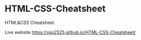 # HTML-CSS-Cheatsheet
HTML&amp;CSS Cheatsheet. 

Live website
https://vas2525.github.io/HTML-CSS-Cheatsheet/
